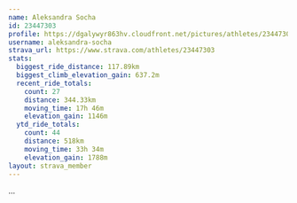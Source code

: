 ```yaml
---
name: Aleksandra Socha
id: 23447303
profile: https://dgalywyr863hv.cloudfront.net/pictures/athletes/23447303/14745546/4/large.jpg
username: aleksandra-socha
strava_url: https://www.strava.com/athletes/23447303
stats:
  biggest_ride_distance: 117.89km
  biggest_climb_elevation_gain: 637.2m
  recent_ride_totals:
    count: 27
    distance: 344.33km
    moving_time: 17h 46m
    elevation_gain: 1146m
  ytd_ride_totals:
    count: 44
    distance: 518km
    moving_time: 33h 34m
    elevation_gain: 1788m
layout: strava_member
--- 
```

...
